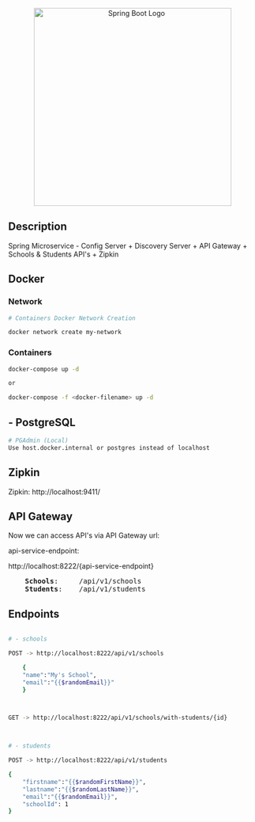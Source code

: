 <p align="center">
  <img src="https://i.imgur.com/Lxfk9IE.png" width="400" alt="Spring Boot Logo" />
</p>

## Description

Spring Microservice - Config Server + Discovery Server + API Gateway + Schools & Students API's + Zipkin

## Docker

### Network

```bash
# Containers Docker Network Creation

docker network create my-network
```

### Containers

```bash
docker-compose up -d

or

docker-compose -f <docker-filename> up -d
```

## - PostgreSQL

```bash
# PGAdmin (Local)
Use host.docker.internal or postgres instead of localhost
```

## Zipkin

Zipkin: http://localhost:9411/

## API Gateway

Now we can access API's via API Gateway url:

api-service-endpoint:

http://localhost:8222/{api-service-endpoint}


<pre>
    <b>Schools</b>:     /api/v1/schools
    <b>Students</b>:    /api/v1/students
</pre>

## Endpoints

```bash

# - schools

POST -> http://localhost:8222/api/v1/schools

    {
	"name":"My's School",
	"email":"{{$randomEmail}}"
    }



GET -> http://localhost:8222/api/v1/schools/with-students/{id}



# - students

POST -> http://localhost:8222/api/v1/students

{
	"firstname":"{{$randomFirstName}}",
	"lastname":"{{$randomLastName}}",
	"email":"{{$randomEmail}}",
	"schoolId": 1
}

```